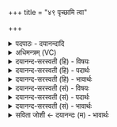 +++
title = "४९ पृच्छामि त्वा"

+++
<details><summary>पदपाठः - दयानन्दादि</summary>

पृ॒च्छामि॑। त्वा॒। चि॒तये॑। दे॒व॒स॒खेति॑ देवऽसख। यदि॑। त्वम्। अत्र॑। मन॑सा। ज॒गन्थ॑। येषु॑। विष्णुः॑। त्रि॒षु। प॒देषु॑। आइ॑ष्ट॒ इत्याऽइ॑ष्टः। तेषु॑। विश्व॑म्। भुव॑नम्। आ। वि॒वे॒श॒। ४९।
</details>

<details><summary>अधिमन्त्रम् (VC)</summary>

- प्रष्टृसमाधातारौ देवते
- प्रजापतिर्ऋषिः
- निचृत्त्रिष्टुप्
- धैवतः
</details>

<details><summary>दयानन्द-सरस्वती (हि) - विषयः</summary>

फिर प्रश्नों को अगले मन्त्र में कहते हैं ॥
</details>

<details><summary>दयानन्द-सरस्वती (हि) - पदार्थः</summary>

पदार्थान्वयभाषाः -  हे (देवसख) विद्वानों के मित्र ! (यदि) जो (त्वम्) तू (अत्र) यहाँ (मनसा) अन्तःकरण से (जगन्थ) प्राप्त हो तो (त्वा) तुझे (चितये) चेतन के लिये (पृच्छामि) पूछता हूँ जो (विष्णुः) व्यापक ईश्वर (येषु) जिन (त्रिषु) तीन प्रकार के (पदेषु) प्राप्त होने योग्य जन्म, नाम और स्थान में (एष्टः) अच्छे प्रकार इष्ट है, (तेषु) उनमें व्याप्त हुआ (विश्वम्) सम्पूर्ण (भुवनम्) पृथिवी आदि लोकों को (आ, विवेश) भलीभाँति प्रवेश कर रहा है, उस परमात्मा को भी तुझ से पूछता हूँ ॥४९ ॥
</details>

<details><summary>दयानन्द-सरस्वती (हि) - भावार्थः</summary>

भावार्थभाषाः -  हे विद्वान् ! जो चेतनस्वरूप, सर्वव्यापी, पूजा, उपासना, प्रशंसा, स्तुति करने योग्य परमेश्वर है; उसका मेरे लिये उपदेश करो ॥४९ ॥
</details>

<details><summary>दयानन्द-सरस्वती (सं) - विषयः</summary>

पुनः प्रश्नानाह ॥
</details>

<details><summary>दयानन्द-सरस्वती (सं) - पदार्थः</summary>

पदार्थान्वयभाषाः -  हे देवसख ! यदि त्वमत्र मनसा जगन्थ तर्हि त्वा चितये पृच्छामि, यो विष्णुर्येषु त्रिषु पदेष्वेष्टोऽस्ति तेषु व्याप्तः सन् विश्वं भुवनमाविवेश तं च पृच्छामि ॥४९ ॥
</details>

<details><summary>दयानन्द-सरस्वती (सं) - भावार्थः</summary>

भावार्थभाषाः -  हे विद्वन् ! यश्चेतनः सर्वव्यापी पूजितुं योग्यः परमेश्वरोऽस्ति, तं मह्यमुपदिश ॥४९ ॥
</details>

<details><summary>सविता जोशी ← दयानन्दः (म) - भावार्थः</summary>

भावार्थभाषाः -  हे विद्वानांनो ! जो चेतनस्वरूप, सर्वव्यापी, पूजा, उपासना प्रशंसा, स्तुती करण्यायोग्य असा परमेश्वरच आहे. त्यांच्यासंबंधी मला उपदेश करा.
</details>